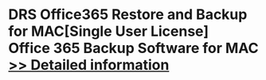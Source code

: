 # DRS Office365 Restore and Backup for MAC[Single User License]<br />Office 365 Backup Software for MAC<br />[>> Detailed information](https://secure.shareit.com/shareit/product.html?productid=301004899&affiliateid=200057808)